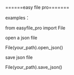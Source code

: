======easy file pro=======

examples：


from easyfile_pro import File




open a json file

File(your_path).open_json()



save json file 

File(your_path).save_json()

